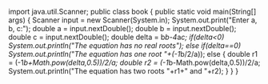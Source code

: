 import java.util.Scanner;
public class book {
    public static void main(String[] args)
    {
        Scanner input = new Scanner(System.in);
        System.out.print("Enter a, b, c:");
        double a = input.nextDouble();
        double b = input.nextDouble();
        double c = input.nextDouble();
        double delta = b*b-4*a*c;
        if(delta<0)
            System.out.println("The equation has no real roots");
        else if(delta==0)
            System.out.println("The equation has one root "+(-1*b/2/a));
        else
        {
            double r1 = (-1*b+Math.pow(delta,0.5))/2/a;
            double r2 = (-1*b-Math.pow(delta,0.5))/2/a;
            System.out.println("The equation has two roots "+r1+" and "+r2);
        }
    }
}
